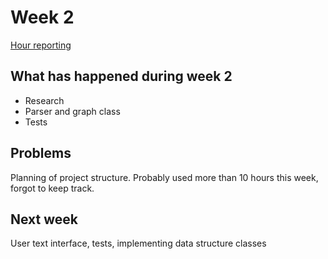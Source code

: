 # Week 2

[Hour reporting](https://github.com/synesteesia/pathAlgorithms/blob/master/documentation/weeklyReports/Hour_reporting.md)

## What has happened during week 2

* Research
* Parser and graph class
* Tests


## Problems

Planning of project structure. 
Probably used more than 10 hours this week, forgot to keep track.

## Next week

User text interface, tests, implementing data structure classes


